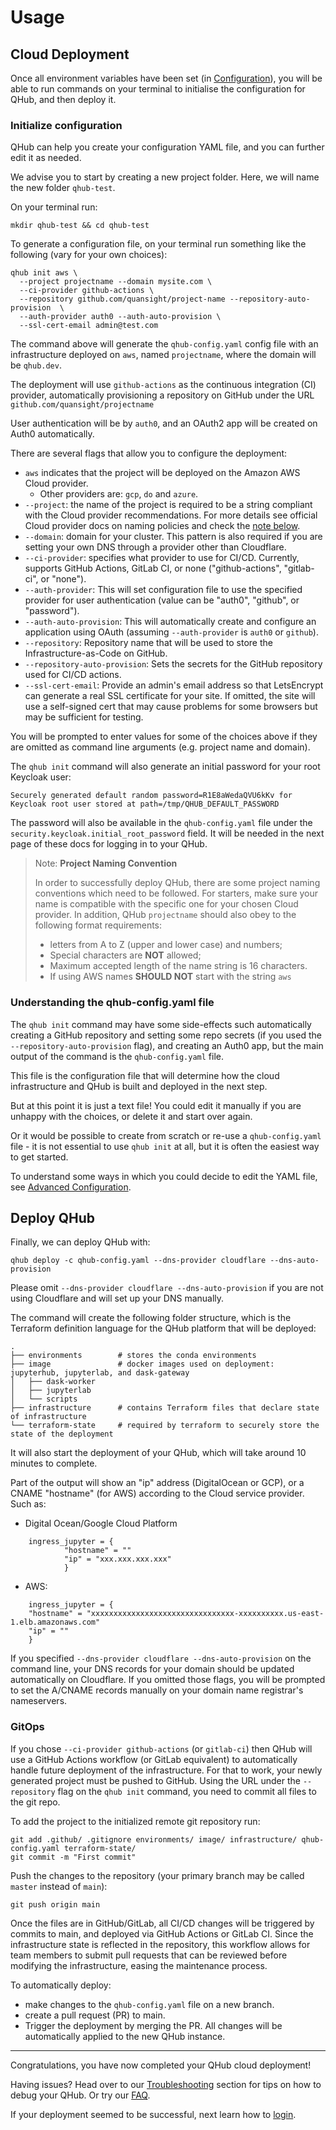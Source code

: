# Usage

## Cloud Deployment

Once all environment variables have been set (in [Configuration](configuration.md)), you will be able to run
commands on your terminal to initialise the configuration for QHub, and then deploy it.

### Initialize configuration

QHub can help you create your configuration YAML file, and you can further edit it as needed.

We advise you to
start by creating a new project folder. Here, we will name the new
folder `qhub-test`.

On your terminal run:

```shell
mkdir qhub-test && cd qhub-test
```

To generate a configuration file, on your terminal run something like the following (vary for your own choices):

```shell
qhub init aws \
  --project projectname --domain mysite.com \
  --ci-provider github-actions \
  --repository github.com/quansight/project-name --repository-auto-provision  \
  --auth-provider auth0 --auth-auto-provision \
  --ssl-cert-email admin@test.com
```

The command above will generate the `qhub-config.yaml` config file
with an infrastructure deployed on `aws`, named `projectname`, where
the domain will be `qhub.dev`.

The deployment
will use `github-actions` as the continuous integration (CI) provider,
automatically provisioning a repository on GitHub under the URL `github.com/quansight/projectname`

User authentication will be by `auth0`, and an OAuth2 app will be created on Auth0 automatically.

There are several flags that allow you to configure the deployment:

- `aws` indicates that the project will be deployed on the Amazon AWS Cloud provider.
    + Other providers are: `gcp`, `do` and `azure`.
- `--project`: the name of the project is required to be a string compliant with the Cloud provider recommendations. For
  more details see official Cloud provider docs on naming policies and check the [note below](#project-naming-convention).
- `--domain`: domain for your cluster. This pattern is also required if you are setting your own DNS through a provider other than Cloudflare.
- `--ci-provider`: specifies what provider to use for CI/CD. Currently, supports GitHub Actions, GitLab CI, or none ("github-actions", "gitlab-ci", or "none").
- `--auth-provider`: This will set configuration file to use the specified provider for user authentication (value can be "auth0", "github", or "password").
- `--auth-auto-provision`: This will automatically create and configure an application using OAuth (assuming `--auth-provider` is `auth0` or `github`).
- `--repository`: Repository name that will be used to store the Infrastructure-as-Code on GitHub.
- `--repository-auto-provision`: Sets the secrets for the GitHub repository used for CI/CD actions.
- `--ssl-cert-email`: Provide an admin's email address so that LetsEncrypt can generate a real SSL certificate for your site. If omitted, the site will use a self-signed cert that may cause problems for some browsers but may be sufficient for testing.

You will be prompted to enter values for some of the choices above if they are omitted as command line arguments (e.g. project name and domain).

The `qhub init` command will also generate an initial password for your root Keycloak user:

```
Securely generated default random password=R1E8aWedaQVU6kKv for Keycloak root user stored at path=/tmp/QHUB_DEFAULT_PASSWORD
```

The password will also be available in the `qhub-config.yaml` file under the `security.keycloak.initial_root_password` field. It will be needed in the next page of these docs for logging in to your QHub.

<a href="#" name="project-naming-convention"></a>
> Note: **Project Naming Convention**
>
> In order to successfully deploy QHub, there are some project naming conventions which need to be followed. For starters,
make sure your name is compatible with the specific one for your chosen Cloud provider. In addition, QHub `projectname`
should also obey to the following format requirements:
> + letters from A to Z (upper and lower case) and numbers;
> + Special characters are **NOT** allowed;
> + Maximum accepted length of the name string is 16 characters.
> + If using AWS names **SHOULD NOT** start with the string `aws`

### Understanding the qhub-config.yaml file

The `qhub init` command may have some side-effects such automatically creating a GitHub repository and setting some repo secrets (if you used the `--repository-auto-provision` flag), and creating an Auth0 app, but the main output of the command is the `qhub-config.yaml` file.

This file is the configuration file that will determine how the cloud infrastructure and QHub is built and deployed in the next step.

But at this point it is just a text file! You could edit it manually if you are unhappy with the choices, or delete it and start over again.

Or it would be possible to create from scratch or re-use a `qhub-config.yaml` file - it is not essential to use `qhub init` at all, but it is often the easiest way to get started.

To understand some ways in which you could decide to edit the YAML file, see [Advanced Configuration](configuration.md).

## Deploy QHub

Finally, we can deploy QHub with:

```shell
qhub deploy -c qhub-config.yaml --dns-provider cloudflare --dns-auto-provision
```

Please omit `--dns-provider cloudflare --dns-auto-provision` if you are not using Cloudflare and will set up your DNS manually.

The command will create the following folder structure, which is the Terraform definition language for the QHub platform that will be deployed:

```
.
├── environments        # stores the conda environments
├── image               # docker images used on deployment: jupyterhub, jupyterlab, and dask-gateway
│   ├── dask-worker
│   ├── jupyterlab
│   └── scripts
├── infrastructure      # contains Terraform files that declare state of infrastructure
└── terraform-state     # required by terraform to securely store the state of the deployment
```

It will also start the deployment of your QHub, which will take around 10 minutes to complete.

Part of the output will show an "ip" address (DigitalOcean or GCP), or
a CNAME "hostname" (for AWS) according to the Cloud service
provider. Such as:

+ Digital Ocean/Google Cloud Platform
```shell
    ingress_jupyter = {
            "hostname" = ""
            "ip" = "xxx.xxx.xxx.xxx"
            }
```
+ AWS:
```shell
    ingress_jupyter = {
    "hostname" = "xxxxxxxxxxxxxxxxxxxxxxxxxxxxxxxx-xxxxxxxxxx.us-east-1.elb.amazonaws.com"
    "ip" = ""
    }
```

If you specified `--dns-provider cloudflare --dns-auto-provision` on the command line, your DNS records for your domain should be updated automatically on Cloudflare. If you omitted those flags, you will be prompted to set the A/CNAME records manually on your domain name registrar's nameservers.

### GitOps

If you chose `--ci-provider github-actions` (or `gitlab-ci`) then QHub will use a GitHub Actions workflow (or GitLab equivalent) to automatically handle future deployment of
the infrastructure. For that to work, your newly generated project must be pushed to
GitHub. Using the URL under the `--repository` flag on the `qhub init`
command, you need to commit all files to the git repo.

To add the project to the initialized remote git repository run:

```shell
git add .github/ .gitignore environments/ image/ infrastructure/ qhub-config.yaml terraform-state/
git commit -m "First commit"
```

Push the changes to the repository (your primary branch may be called
`master` instead of `main`):

```shell
git push origin main
```

Once the files are in GitHub/GitLab, all CI/CD changes will be triggered by commits to main, and deployed via GitHub Actions or GitLab CI.  Since the infrastructure state is reflected in the repository, this workflow
allows for team members to submit pull requests that can be reviewed
before modifying the infrastructure, easing the maintenance process.

To automatically deploy:
- make changes to the `qhub-config.yaml` file on a new branch.
- create a pull request (PR) to main.
- Trigger the deployment by merging the PR. All changes will be
  automatically applied to the new QHub instance.

-----

Congratulations, you have now completed your QHub cloud deployment!

Having issues? Head over to our
[Troubleshooting](../admin_guide/troubleshooting.md) section for tips
on how to debug your QHub. Or try our
[FAQ](../admin_guide/faq.md).

If your deployment seemed to be successful, next learn how to [login](login.md).

